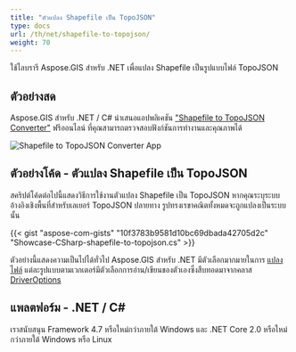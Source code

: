 ```yaml
---
title: "ตัวแปลง Shapefile เป็น TopoJSON"
type: docs
url: /th/net/shapefile-to-topojson/
weight: 70
---
```


ใช้ไลบรารี Aspose.GIS สำหรับ .NET เพื่อแปลง Shapefile เป็นรูปแบบไฟล์ TopoJSON

## **ตัวอย่างสด**

Aspose.GIS สำหรับ .NET / C# นำเสนอแอปพลิเคชัน ["Shapefile to TopoJSON Converter"](https://products.aspose.app/gis/conversion/shapefile-to-topojson) ฟรีออนไลน์ ที่คุณสามารถตรวจสอบฟังก์ชันการทำงานและคุณภาพได้

![Shapefile to TopoJSON Converter App](conversion.png)

## **ตัวอย่างโค้ด - ตัวแปลง Shapefile เป็น TopoJSON**

สคริปต์โค้ดต่อไปนี้แสดงวิธีการใช้งานตัวแปลง Shapefile เป็น TopoJSON หากคุณระบุระบบอ้างอิงเชิงพื้นที่สำหรับเลเยอร์ TopoJSON ปลายทาง รูปทรงเรขาคณิตทั้งหมดจะถูกแปลงเป็นระบบนั้น

{{< gist "aspose-com-gists" "10f3783b9581d10bc69dbada42705d2c" "Showcase-CSharp-shapefile-to-topojson.cs" >}}

ตัวอย่างนี้แสดงความเป็นไปได้ทั่วไป Aspose.GIS สำหรับ .NET มีตัวเลือกมากมายในการ [แปลงไฟล์](https://docs.aspose.com/gis/net/vector-layers/) แต่ละรูปแบบตามเวกเตอร์มีตัวเลือกการอ่าน/เขียนของตัวเองซึ่งสืบทอดมาจากคลาส [DriverOptions](https://reference.aspose.com/gis/net/aspose.gis/driveroptions)

## **แพลตฟอร์ม - .NET / C#**

เราสนับสนุน Framework 4.7 หรือใหม่กว่าภายใต้ Windows และ .NET Core 2.0 หรือใหม่กว่าภายใต้ Windows หรือ Linux
